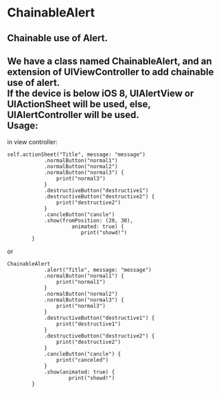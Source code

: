 # ChainableAlert
Chainable use of Alert.<br>
---
We have a class named ChainableAlert, and an extension of UIViewController to add chainable use of alert.<br>
If the device is below iOS 8, UIAlertView or UIActionSheet will be used, else, UIAlertController will be used.<br>
Usage:
---
in view controller:
```
self.actionSheet("Title", message: "message")
            .normalButton("normal1")
            .normalButton("normal2")
            .normalButton("normal3") {
                print("normal3")
            }
            .destructiveButton("destructive1")
            .destructiveButton("destructive2") {
                print("destructive2")
            }
            .cancleButton("cancle")
            .show(fromPosition: (20, 30),
                     animated: true) {
                        print("showd!")
        }
```
or
```
ChainableAlert
            .alert("Title", message: "message")
            .normalButton("normal1") {
                print("normal1")
            }
            .normalButton("normal2")
            .normalButton("normal3") {
                print("normal3")
            }
            .destructiveButton("destructive1") {
                print("destructive1")
            }
            .destructiveButton("destructive2") {
                print("destructive2")
            }
            .cancleButton("cancle") {
                print("canceled")
            }
            .show(animated: true) {
                    print("showd!")
        }
```



